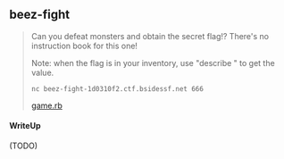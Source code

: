 ## beez-fight

> Can you defeat monsters and obtain the secret flag!? There's no instruction book for this one!
>
> Note: when the flag is in your inventory, use "describe " to get the value.
>
> `nc beez-fight-1d0310f2.ctf.bsidessf.net 666`
>
>    [game.rb](./lib/game.rb)

#### WriteUp

(TODO) 